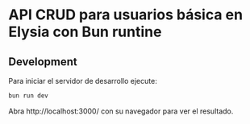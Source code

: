 # API CRUD para usuarios básica en Elysia con Bun runtine


## Development
Para iniciar el servidor de desarrollo ejecute:
```bash
bun run dev
```

Abra http://localhost:3000/ con su navegador para ver el resultado.